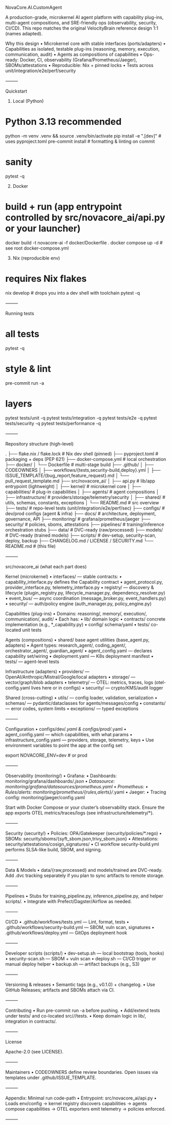NovaCore.AI.CustomAgent

A production-grade, microkernel AI agent platform with capability plug-ins, multi-agent compositions, and SRE-friendly ops (observability, security, CI/CD). This repo matches the original VelocityBrain reference design 1:1 (names adapted).

Why this design
	•	Microkernel core with stable interfaces (ports/adapters)
	•	Capabilities as isolated, testable plug-ins (reasoning, memory, execution, communication, audit)
	•	Agents as compositions of capabilities
	•	Ops-ready: Docker, CI, observability (Grafana/Prometheus/Jaeger), SBOMs/attestations
	•	Reproducible: Nix + pinned locks
	•	Tests across unit/integration/e2e/perf/security

⸻

Quickstart

1) Local (Python)

# Python 3.13 recommended
python -m venv .venv && source .venv/bin/activate
pip install -e ".[dev]"       # uses pyproject.toml
pre-commit install            # formatting & linting on commit

# sanity
pytest -q

2) Docker

# build + run (app entrypoint controlled by src/novacore_ai/api.py or your launcher)
docker build -t novacore-ai -f docker/Dockerfile .
docker compose up -d          # see root docker-compose.yml

3) Nix (reproducible env)

# requires Nix flakes
nix develop         # drops you into a dev shell with toolchain
pytest -q


⸻

Running tests

# all tests
pytest -q

# style & lint
pre-commit run -a

# layers
pytest tests/unit -q
pytest tests/integration -q
pytest tests/e2e -q
pytest tests/security -q
pytest tests/performance -q


⸻

Repository structure (high-level)

.
├── flake.nix / flake.lock           # Nix dev shell (pinned)
├── pyproject.toml                   # packaging + deps (PEP 621)
├── docker-compose.yml               # local orchestration
├── docker/
│   └── Dockerfile                   # multi-stage build
├── .github/
│   ├── CODEOWNERS
│   ├── workflows/{tests,security-build,deploy}.yml
│   ├── ISSUE_TEMPLATE/{bug_report,feature_request}.md
│   └── pull_request_template.md
├── src/novacore_ai/
│   ├── api.py                       # lib/app entrypoint (lightweight)
│   ├── kernel/                      # microkernel core
│   ├── capabilities/                # plug-in capabilities
│   ├── agents/                      # agent compositions
│   ├── infrastructure/              # providers/storage/telemetry/security
│   ├── shared/                      # utils, schemas, constants, exceptions
│   └── README.md                    # src overview
├── tests/                           # repo-level tests (unit/integration/e2e/perf/sec)
├── configs/                         # dev/prod configs (agent & infra)
├── docs/                            # architecture, deployment, governance, API
├── monitoring/                      # grafana/prometheus/jaeger
├── security/                        # policies, sboms, attestations
├── pipelines/                       # training/inference orchestration stubs
├── data/                            # DVC-ready (raw/processed)
├── models/                          # DVC-ready (trained models)
├── scripts/                         # dev-setup, security-scan, deploy, backup
├── CHANGELOG.md / LICENSE / SECURITY.md
└── README.md                        # (this file)


⸻

src/novacore_ai (what each part does)

Kernel (microkernel)
	•	interfaces/ — stable contracts:
	•	capability_interface.py defines the Capability contract
	•	agent_protocol.py, provider_interface.py, telemetry_interface.py
	•	registry/ — discovery & lifecycle (plugin_registry.py, lifecycle_manager.py, dependency_resolver.py)
	•	event_bus/ — async coordination (message_broker.py, event_handlers.py)
	•	security/ — auth/policy engine (auth_manager.py, policy_engine.py)

Capabilities (plug-ins)
	•	Domains: reasoning/, memory/, execution/, communication/, audit/
	•	Each has:
	•	lib/ domain logic
	•	contracts/ concrete implementation (e.g., *_capability.py)
	•	config/ schema/yaml
	•	tests/ co-located unit tests

Agents (compositions)
	•	shared/ base agent utilities (base_agent.py, adapters)
	•	Agent types: research_agent/, coding_agent/, orchestrator_agent/, guardian_agent/
	•	agent_config.yaml — declares capability set/wiring
	•	deployment.yaml — K8s deployment manifest
	•	tests/ — agent-level tests

Infrastructure (adapters)
	•	providers/ — OpenAI/Anthropic/Mistral/Google/local adapters
	•	storage/ — vector/graph/blob adapters
	•	telemetry/ — OTEL: metrics, traces, logs (otel-config.yaml lives here or in configs)
	•	security/ — crypto/KMS/audit logger

Shared (cross-cutting)
	•	utils/ — config loader, validation, serialization
	•	schemas/ — pydantic/dataclasses for agents/messages/config
	•	constants/ — error codes, system limits
	•	exceptions/ — typed exceptions

⸻

Configuration
	•	configs/dev/*.yaml & configs/prod/*.yaml
	•	agent_config.yaml — which capabilities, with what params
	•	infrastructure_config.yaml — providers, storage, telemetry, keys
	•	Use environment variables to point the app at the config set:

export NOVACORE_ENV=dev   # or prod



⸻

Observability (monitoring/)
	•	Grafana:
	•	Dashboards: monitoring/grafana/dashboards/*.json
	•	Datasource: monitoring/grafana/datasources/prometheus.yaml
	•	Prometheus:
	•	Rules/alerts: monitoring/prometheus/{rules,alerts}/*.yaml
	•	Jaeger:
	•	Tracing config: monitoring/jaeger/config.yaml

Start with Docker Compose or your cluster’s observability stack. Ensure the app exports OTEL metrics/traces/logs (see infrastructure/telemetry/*).

⸻

Security (security/)
	•	Policies: OPA/Gatekeeper (security/policies/*.rego)
	•	SBOMs: security/sboms/{syft_sbom.json,trivy_sbom.json}
	•	Attestations: security/attestations/cosign_signatures/
	•	CI workflow security-build.yml performs SLSA-like build, SBOM, and signing.

⸻

Data & Models
	•	data/{raw,processed} and models/trained are DVC-ready. Add .dvc tracking separately if you plan to sync artifacts to remote storage.

⸻

Pipelines
	•	Stubs for training_pipeline.py, inference_pipeline.py, and helper scripts/.
	•	Integrate with Prefect/Dagster/Airflow as needed.

⸻

CI/CD
	•	.github/workflows/tests.yml — Lint, format, tests
	•	.github/workflows/security-build.yml — SBOM, vuln scan, signatures
	•	.github/workflows/deploy.yml — GitOps deployment hook

⸻

Developer scripts (scripts/)
	•	dev-setup.sh — local bootstrap (tools, hooks)
	•	security-scan.sh — SBOM + vuln scan
	•	deploy.sh — CI/CD trigger or manual deploy helper
	•	backup.sh — artifact backups (e.g., S3)

⸻

Versioning & releases
	•	Semantic tags (e.g., v0.1.0) + changelog.
	•	Use GitHub Releases; artifacts and SBOMs attach via CI.

⸻

Contributing
	•	Run pre-commit run -a before pushing.
	•	Add/extend tests under tests/ and co-located src/*/*/tests.
	•	Keep domain logic in lib/, integration in contracts/.

⸻

License

Apache-2.0 (see LICENSE).

⸻

Maintainers
	•	CODEOWNERS define review boundaries. Open issues via templates under .github/ISSUE_TEMPLATE.

⸻

Appendix: Minimal run code-path
	•	Entrypoint: src/novacore_ai/api.py
	•	Loads env/config → kernel registry discovers capabilities → agents compose capabilities → OTEL exporters emit telemetry → policies enforced.

⸻

